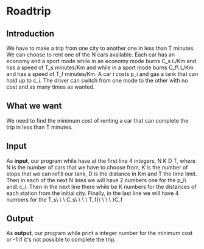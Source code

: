 # Roadtrip
## Introduction
We have to make a trip from one city to another one in less than T minutes. We can choose to rent one of the Ν cars available. Each car has an economy and a sport mode while in an economy mode burns C_s L/Km and has a speed of T_s minutes/Km and while in a sport mode burns C_f\ L/Km and has a speed of T_f minutes/Km. A car i costs p_i and gas a tank that can hold up to c_i. The driver can switch from one mode to the other with no cost and as many times as wanted.
## What we want
We need to find the minimum cost of renting a car that can complete the trip in less than T minutes.
## Input
As **input**, our program while have at the first line 4 integers, N K D T, where N is the number of cars that we have to choose from, K is the number of stops that we can refill our tank, D is the distance in Km and T the time limit. Then in each of the next N lines we will have 2 numbers one for the p_i\ and\ c_i. Then in the next line there while be K numbers for the distances of each station from the initial city. Finally, in the last line we will have 4 numbers for the T_s\ \ \ C_s\ \ \ \ T_f{\ \ \ \ }C_f
## Output
As **output**, our program while print a integer number for the minimum cost or -1 if it's not possible to complete the trip.
